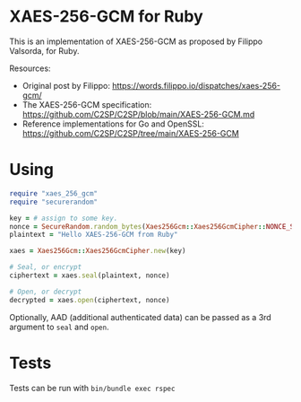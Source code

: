 XAES-256-GCM for Ruby
========

This is an implementation of XAES-256-GCM as proposed by Filippo Valsorda, for Ruby.

Resources:
* Original post by Filippo: https://words.filippo.io/dispatches/xaes-256-gcm/
* The XAES-256-GCM specification: https://github.com/C2SP/C2SP/blob/main/XAES-256-GCM.md
* Reference implementations for Go and OpenSSL: https://github.com/C2SP/C2SP/tree/main/XAES-256-GCM


# Using

```ruby
require "xaes_256_gcm"
require "securerandom"

key = # assign to some key.
nonce = SecureRandom.random_bytes(Xaes256Gcm::Xaes256GcmCipher::NONCE_SIZE)
plaintext = "Hello XAES-256-GCM from Ruby"

xaes = Xaes256Gcm::Xaes256GcmCipher.new(key)

# Seal, or encrypt
ciphertext = xaes.seal(plaintext, nonce)

# Open, or decrypt
decrypted = xaes.open(ciphertext, nonce)
```

Optionally, AAD (additional authenticated data) can be passed as a 3rd argument to `seal` and `open`.

# Tests

Tests can be run with `bin/bundle exec rspec`
